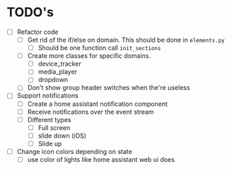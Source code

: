# TODO's
- [ ] Refactor code
   - [ ] Get rid of the if/else on domain. This should be done in `elements.py`
      - [ ] Should be one function call `init_sections`
   - [ ] Create more classes for specific domains.
      - [ ] device_tracker
      - [ ] media_player
      - [ ] dropdown
   - [ ] Don't show group header switches when the're useless
- [ ] Support notifications
   - [ ] Create a home assistant notification component
   - [ ] Receive notifications over the event stream
   - [ ] Different types
      - [ ] Full screen
      - [ ] slide down (iOS)
      - [ ] Slide up
- [ ] Change icon colors depending on state
   - [ ] use color of lights like home assistant web ui does   